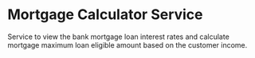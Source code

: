 # Mortgage Calculator Service
Service to view the bank mortgage loan interest rates and calculate mortgage maximum loan eligible amount based on the customer income.
